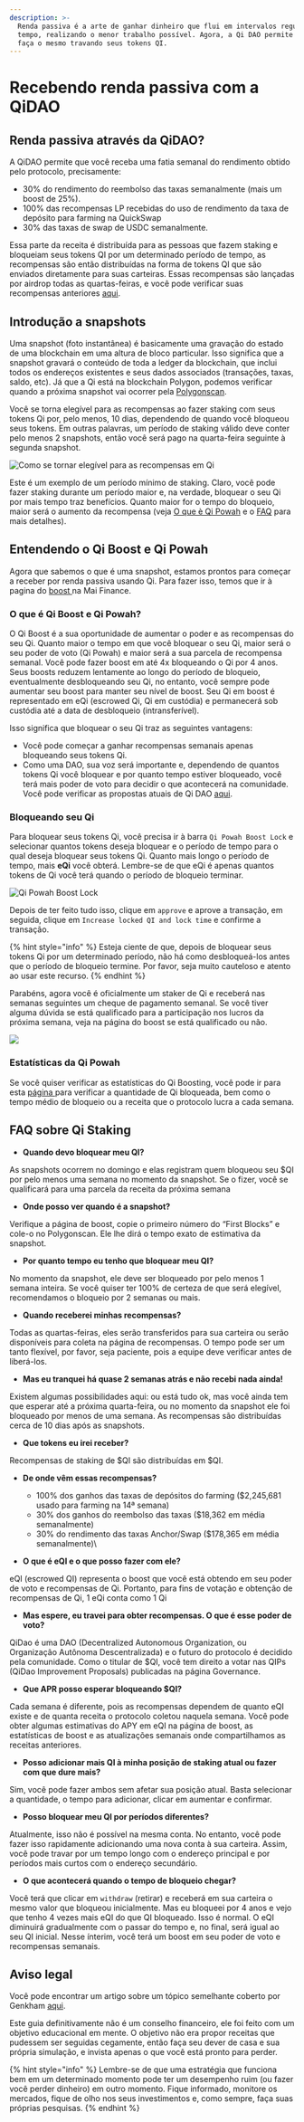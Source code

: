 ```yaml
---
description: >-
  Renda passiva é a arte de ganhar dinheiro que flui em intervalos regulares de
  tempo, realizando o menor trabalho possível. Agora, a Qi DAO permite que você
  faça o mesmo travando seus tokens QI.
---
```


# Recebendo renda passiva com a QiDAO

## Renda passiva através da QiDAO?

A QiDAO permite que você receba uma fatia semanal do rendimento obtido pelo protocolo, precisamente:

* 30% do rendimento do reembolso das taxas semanalmente (mais um boost de 25%).&#x20;
* 100% das recompensas LP recebidas do uso de rendimento da taxa de depósito para farming na QuickSwap
* 30% das taxas de swap de USDC semanalmente.&#x20;

Essa parte da receita é distribuída para as pessoas que fazem staking e bloqueiam seus tokens QI por um determinado período de tempo, as recompensas são então distribuídas na forma de tokens QI que são enviados diretamente para suas carteiras. Essas recompensas são lançadas por airdrop todas as quartas-feiras, e você pode verificar suas recompensas anteriores [aqui](https://app.mai.finance/rewards).

## Introdução a snapshots

Uma snapshot (foto instantânea) é basicamente uma gravação do estado de uma blockchain em uma altura de bloco particular. Isso significa que a snapshot gravará o conteúdo de toda a ledger da blockchain, que inclui todos os endereços existentes e seus dados associados (transações, taxas, saldo, etc). Já que a Qi está na blockchain Polygon, podemos verificar quando a próxima snapshot vai ocorrer pela [Polygonscan](https://polygonscan.com/).

Você se torna elegível para as recompensas ao fazer staking com seus tokens Qi por, pelo menos, 10 dias, dependendo de quando você bloqueou seus tokens. Em outras palavras, um período de staking válido deve conter pelo menos 2 snapshots, então você será pago na quarta-feira seguinte à segunda snapshot.

![Como se tornar elegível para as recompensas em Qi](../.gitbook/assets/unknown.png)

Este é um exemplo de um período mínimo de staking. Claro, você pode fazer staking durante um período maior e, na verdade, bloquear o seu Qi por mais tempo traz benefícios. Quanto maior for o tempo do bloqueio, maior será o aumento da recompensa (veja [O que è Qi Powah](earning-passive-income-with-qidao.md#what-is-qi-powah) e o [FAQ](earning-passive-income-with-qidao.md#faqs-of-qi-staking) para mais detalhes).

## Entendendo o Qi Boost e Qi Powah

Agora que sabemos o que é uma snapshot, estamos prontos para começar a receber por renda passiva usando Qi. Para fazer isso, temos que ir à pagina do [boost ](https://app.mai.finance/boost)na Mai Finance.

### O que é Qi Boost e Qi Powah?

O Qi Boost é a sua oportunidade de aumentar o poder e as recompensas do seu Qi. Quanto maior o tempo em que você bloquear o seu Qi, maior será o seu poder de voto (Qi Powah) e maior será a sua parcela de recompensa semanal. Você pode fazer boost em até 4x bloqueando o Qi por 4 anos. Seus boosts reduzem lentamente ao longo do período de bloqueio, eventualmente desbloqueando seu Qi, no entanto, você sempre pode aumentar seu boost para manter seu nível de boost. Seu Qi em boost é representado em eQi (escrowed Qi, Qi em custódia) e permanecerá sob custódia até a data de desbloqueio (intransferível).

Isso significa que bloquear o seu Qi traz as seguintes vantagens:

* Você pode começar a ganhar recompensas semanais apenas bloqueando seus tokens Qi.
* Como uma DAO, sua voz será importante e, dependendo de quantos tokens Qi você bloquear e por quanto tempo estiver bloqueado, você terá mais poder de voto para decidir o que acontecerá na comunidade. Você pode verificar as propostas atuais de Qi DAO [aqui](https://snapshot.org/#/qidao.eth).

### Bloqueando seu Qi

Para bloquear seus tokens Qi, você precisa ir à barra `Qi Powah Boost Lock` e selecionar quantos tokens deseja bloquear e o período de tempo para o qual deseja bloquear seus tokens Qi. Quanto mais longo o período de tempo, mais **eQi** você obterá. Lembre-se de que eQi é apenas quantos tokens de Qi você terá quando o período de bloqueio terminar.

![Qi Powah Boost Lock](../.gitbook/assets/captura.jpg)

Depois de ter feito tudo isso, clique em `approve` e aprove a transação, em seguida, clique em `Increase locked QI and lock time` e confirme a transação.

{% hint style="info" %}
Esteja ciente de que, depois de bloquear seus tokens Qi por um determinado período, não há como desbloqueá-los antes que o período de bloqueio termine. Por favor, seja muito cauteloso e atento ao usar este recurso.
{% endhint %}

Parabéns, agora você é oficialmente um staker de Qi e receberá nas semanas seguintes um cheque de pagamento semanal. Se você tiver alguma dúvida se está qualificado para a participação nos lucros da próxima semana, veja na página do boost se está qualificado ou não.

![](<../.gitbook/assets/captura (1).jpg>)

### Estatísticas da Qi Powah

Se você quiser verificar as estatísticas do Qi Boosting, você pode ir para esta [página ](https://app.mai.finance/boost/stats)para verificar a quantidade de Qi bloqueada, bem como o tempo médio de bloqueio ou a receita que o protocolo lucra a cada semana.

## FAQ sobre Qi Staking

* **Quando devo bloquear meu QI?**&#x20;

As snapshots ocorrem no domingo e elas registram quem bloqueou seu $QI por pelo menos uma semana no momento da snapshot. Se o fizer, você se qualificará para uma parcela da receita da próxima semana

* **Onde posso ver quando é a snapshot?**&#x20;

Verifique a página de boost, copie o primeiro número do “First Blocks” e cole-o no Polygonscan. Ele lhe dirá o tempo exato de estimativa da snapshot.

* **Por quanto tempo eu tenho que bloquear meu QI?**&#x20;

No momento da snapshot, ele deve ser bloqueado por pelo menos 1 semana inteira. Se você quiser ter 100% de certeza de que será elegível, recomendamos o bloqueio por 2 semanas ou mais.

* **Quando receberei minhas recompensas?**&#x20;

Todas as quartas-feiras, eles serão transferidos para sua carteira ou serão disponíveis para coleta na página de recompensas. O tempo pode ser um tanto flexível, por favor, seja paciente, pois a equipe deve verificar antes de liberá-los.

* **Mas eu tranquei há quase 2 semanas atrás e não recebi nada ainda!**&#x20;

Existem algumas possibilidades aqui: ou está tudo ok, mas você ainda tem que esperar até a próxima quarta-feira, ou no momento da snapshot ele foi bloqueado por menos de uma semana. As recompensas são distribuídas cerca de 10 dias após as snapshots.

* **Que tokens eu irei receber?**&#x20;

Recompensas de staking de $QI são distribuídas em $QI.

* **De onde vêm essas recompensas?**
  * 100% dos ganhos das taxas de depósitos do farming ($2,245,681 usado para farming na 14ª semana)&#x20;
  * 30% dos ganhos do reembolso das taxas ($18,362 em média semanalmente)
  * 30% do rendimento das taxas Anchor/Swap ($178,365 em média semanalmente)\

* **O que é eQI e o que posso fazer com ele?**&#x20;

eQI (escrowed QI) representa o boost que você está obtendo em seu poder de voto e recompensas de Qi. Portanto, para fins de votação e obtenção de recompensas de Qi, 1 eQi conta como 1 Qi

* **Mas espere, eu travei para obter recompensas. O que é esse poder de voto?**&#x20;

QiDao é uma DAO (Decentralized Autonomous Organization, ou Organização Autônoma Descentralizada) e o futuro do protocolo é decidido pela comunidade. Como o titular de $QI, você tem direito a votar nas QIPs (QiDao Improvement Proposals) publicadas na página Governance.

* **Que APR posso esperar bloqueando $QI?**&#x20;

Cada semana é diferente, pois as recompensas dependem de quanto eQI existe e de quanta receita o protocolo coletou naquela semana. Você pode obter algumas estimativas do APY em eQI na página de boost, as estatísticas de boost e as atualizações semanais onde compartilhamos as receitas anteriores.

* **Posso adicionar mais QI à minha posição de staking atual ou fazer com que dure mais?**&#x20;

Sim, você pode fazer ambos sem afetar sua posição atual. Basta selecionar a quantidade, o tempo para adicionar, clicar em aumentar e confirmar.

* **Posso bloquear meu QI por períodos diferentes?**

Atualmente, isso não é possível na mesma conta. No entanto, você pode fazer isso rapidamente adicionando uma nova conta à sua carteira. Assim, você pode travar por um tempo longo com o endereço principal e por períodos mais curtos com o endereço secundário.

* **O que acontecerá quando o tempo de bloqueio chegar?**&#x20;

Você terá que clicar em `withdraw` (retirar) e receberá em sua carteira o mesmo valor que bloqueou inicialmente. Mas eu bloqueei por 4 anos e vejo que tenho 4 vezes mais eQI do que QI bloqueado. Isso é normal. O eQI diminuirá gradualmente com o passar do tempo e, no final, será igual ao seu QI inicial. Nesse ínterim, você terá um boost em seu poder de voto e recompensas semanais.

## Aviso legal

Você pode encontrar um artigo sobre um tópico semelhante coberto por Genkham [aqui](https://medium.com/@GenKham/earning-passive-income-with-qi-dao-b92a6a3721bd).

Este guia definitivamente não é um conselho financeiro, ele foi feito com um objetivo educacional em mente. O objetivo não era propor receitas que pudessem ser seguidas cegamente, então faça seu dever de casa e sua própria simulação, e invista apenas o que você está pronto para perder.

{% hint style="info" %}
Lembre-se de que uma estratégia que funciona bem em um determinado momento pode ter um desempenho ruim (ou fazer você perder dinheiro) em outro momento. Fique informado, monitore os mercados, fique de olho nos seus investimentos e, como sempre, faça suas próprias pesquisas.
{% endhint %}
